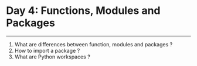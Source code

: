 # Day 4: Functions, Modules and Packages

---

1. What are differences between function, modules and packages ?
2. How to import a package ?
3. What are Python workspaces ?
